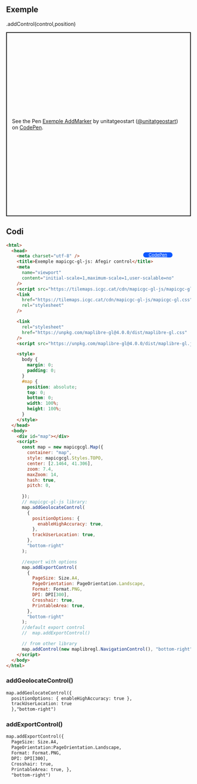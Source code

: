 ## Exemple

.addControl(control,position)

<p class="codepen" data-height="500" data-theme-id="light" data-slug-hash="ZEPxgKW" data-editable="true" data-user="unitatgeostart" style="height: 500px; box-sizing: border-box; display: flex; align-items: center; justify-content: center; border: 2px solid; margin: 1em 0; padding: 1em;">
  <span>See the Pen <a href="https://codepen.io/unitatgeostart/pen/ZEPxgKW">
  Exemple AddMarker</a> by unitatgeostart (<a href="https://codepen.io/unitatgeostart">@unitatgeostart</a>)
  on <a href="https://codepen.io">CodePen</a>.</span>
</p>
<script async src="https://cpwebassets.codepen.io/assets/embed/ei.js"></script>

<a style="color: white" target="_blank" class=" button btn btn-primary" href="https://codepen.io/unitatgeostart/pen/ZEPxgKW">CodePen</a>

<style>
.button{
    position: relative;
    top: 84px;
    z-index: 1;
    /* right: -46px; */
    width: 80px;
    float: right;
    right: 50px;
    background-color: #0d58ff;
    border-radius: 10px;
    text-align: -webkit-center;
    font-size: smaller;
    
  }
    .button:hover{

    background-color: #032879;

  }
  </style>

## Codi

```html
<html>
  <head>
    <meta charset="utf-8" />
    <title>Exemple mapicgc-gl-js: Afegir control</title>
    <meta
      name="viewport"
      content="initial-scale=1,maximum-scale=1,user-scalable=no"
    />
    <script src="https://tilemaps.icgc.cat/cdn/mapicgc-gl-js/mapicgc-gl.js"></script>
    <link
      href="https://tilemaps.icgc.cat/cdn/mapicgc-gl-js/mapicgc-gl.css"
      rel="stylesheet"
    />

    <link
      rel="stylesheet"
      href="https://unpkg.com/maplibre-gl@4.0.0/dist/maplibre-gl.css"
    />
    <script src="https://unpkg.com/maplibre-gl@4.0.0/dist/maplibre-gl.js"></script>

    <style>
      body {
        margin: 0;
        padding: 0;
      }
      #map {
        position: absolute;
        top: 0;
        bottom: 0;
        width: 100%;
        height: 100%;
      }
    </style>
  </head>
  <body>
    <div id="map"></div>
    <script>
      const map = new mapicgcgl.Map({
        container: "map",
        style: mapicgcgl.Styles.TOPO,
        center: [2.1464, 41.306],
        zoom: 7.4,
        maxZoom: 14,
        hash: true,
        pitch: 0,
       
      });
      // mapicgc-gl-js library:
      map.addGeolocateControl(
        {
          positionOptions: {
            enableHighAccuracy: true,
          },
          trackUserLocation: true,
        },
        "bottom-right"
      );

      //export with options
      map.addExportControl(
        {
          PageSize: Size.A4,
          PageOrientation: PageOrientation.Landscape,
          Format: Format.PNG,
          DPI: DPI[300],
          Crosshair: true,
          PrintableArea: true,
        },
        "bottom-right"
      );
      //default export control
      //  map.addExportControl()

      // from other library
      map.addControl(new maplibregl.NavigationControl(), "bottom-right");
    </script>
  </body>
</html>
```

### addGeolocateControl()

```html
map.addGeolocateControl({ 
  positionOptions: { enableHighAccuracy: true },
  trackUserLocation: true 
  },"bottom-right")
```

### addExportControl()

```html
map.addExportControl({ 
  PageSize: Size.A4, 
  PageOrientation:PageOrientation.Landscape, 
  Format: Format.PNG, 
  DPI: DPI[300], 
  Crosshair: true,
  PrintableArea: true, }, 
  "bottom-right")
```
